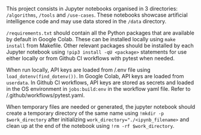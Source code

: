 This project consists in Jupyter notebooks organised in 3 directories:  `/algorithms`, `/tools` and `/use-cases`.
These notebooks showcase artificial intelligence code and may use data stored in the `/data` directory.

`/requirements.txt` should contain all the Python packages that are available by default in Google Colab. These can be installed locally using `make install` from Makefile. Other relevant packages should be installed by each Jupyter notebook using `!pip3 install -qU <package>` statements for use either locally or from Github CI workflows with pytest when needed.

When run locally, API keys are loaded from /.env file using `load_dotenv(find_dotenv())`. In Google Colab, API keys are loaded from `userdata`. In Github CI workflows, API keys are stored as secrets and loaded in the OS environment in `jobs:build:env` in the workflow yaml file. Refer to /.github/workflows/pytest.yaml.

When temporary files are needed or generated, the jupyter notebook should create a temporary directory of the same name using `!mkdir -p $work_directory` after initializing `work_directory="./<ipynb_filename>` and clean up at the end of the notebook using `!rm -rf $work_directory`. 